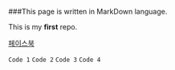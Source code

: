 ###This page is written in MarkDown language.

This is my **first** repo.

[페이스북](http://www.facebook.com/technykim)

`Code 1`
``Code 2``
```Code 3```
````Code 4````
